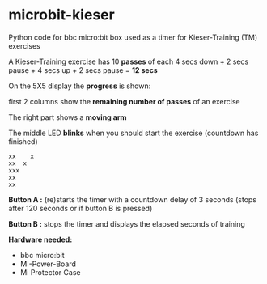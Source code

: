# microbit-kieser
Python code for bbc micro:bit box used as a timer for Kieser-Training (TM) exercises


A Kieser-Training exercise has 10 **passes** of each  4 secs down + 2 secs pause + 4 secs up + 2 secs pause = **12 secs** 


On the 5X5 display the **progress** is shown:

first 2 columns show the **remaining number of passes** of an exercise

The right part shows a **moving arm**

The middle LED **blinks** when you should start the exercise (countdown has finished)

    xx    x
    xx  x 
    xxx
    xx
    xx 

**Button A :** (re)starts the timer with a countdown delay of 3 seconds 
           (stops after 120 seconds or if button B is pressed)

**Button B :** stops the timer and displays the elapsed seconds of training

**Hardware needed:**
* bbc micro:bit
* MI-Power-Board
* Mi Protector Case
